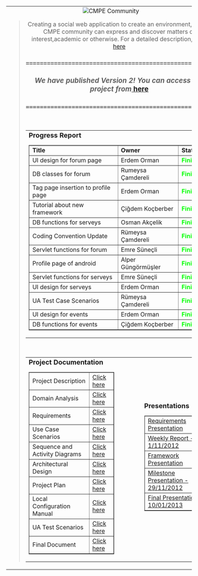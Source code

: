 <table border='0px' valign='top'>
<blockquote><tr>
<blockquote><td width='700px' align='center' valign='top'>
<img src='http://cmpe352spring2012group3.googlecode.com/files/community-health-and-dental.jpg' title='CMPE Community' /></blockquote></blockquote>

<blockquote>Creating a social web application to create an environment, where CMPE community can express and discover matters of interest,academic or otherwise. For a detailed description, click <a href='http://code.google.com/p/cmpe352spring2012group3/wiki/Project_Description'>here</a>
<br />
<h3><code>=====================================================</code></h3>
<h3><i>We have published Version 2! You can access our project from</i><a href='http://titan.cmpe.boun.edu.tr:8082/CmpeCommunityWeb/'> here</a><i></h3>
<h3><code>=====================================================</code></h3></i><br />
<table></blockquote>

<tr><td><font size='4'><b>
Progress Report</b></font><table border='1px'><tr><td width='300'><b>Title</b></td><td width='170'><b>Owner</b></td><td><b>Status</b></td></tr>

<tr><td>UI design for forum page<br>
</td><td>Erdem Orman<br>
</td><td><font color='#00FF00'><b>Finished</b></font>
</td></tr>


<tr><td>DB classes for forum<br>
</td><td>Rumeysa Çamdereli<br>
</td><td><font color='#00FF00'><b>Finished</b></font>
</td></tr>

<tr><td>Tag page insertion to profile page<br>
</td><td>Erdem Orman<br>
</td><td><font color='#00FF00'><b>Finished</b></font>
</td></tr>

<tr><td>Tutorial about new framework<br>
</td><td>Çiğdem Koçberber<br>
</td><td><font color='#00FF00'><b>Finished</b></font>
</td></tr>

<tr><td>DB functions for serveys<br>
</td><td>Osman Akçelik<br>
</td><td><font color='#00FF00'><b>Finished</b></font>
</td></tr>

<tr><td>Coding Convention Update<br>
</td><td>Rümeysa Çamdereli<br>
</td><td><font color='#00FF00'><b>Finished</b></font>
</td></tr>

<tr><td>Servlet functions for forum<br>
</td><td>Emre Süneçli<br>
</td><td><font color='#00FF00'><b>Finished</b></font>
</td></tr>

<tr><td>Profile page of android<br>
</td><td>Alper Güngörmüşler<br>
</td><td><font color='#00FF00'><b>Finished</b></font>
</td></tr>

<tr><td>Servlet functions for serveys<br>
</td><td>Emre Süneçli<br>
</td><td><font color='#00FF00'><b>Finished</b></font>
</td></tr>

<tr><td>UI design for serveys<br>
</td><td>Erdem Orman<br>
</td><td><font color='#00FF00'><b>Finished</b></font>
</td></tr>

<tr><td>UA Test Case Scenarios<br>
</td><td>Rümeysa Çamdereli<br>
</td><td><font color='#00FF00'><b>Finished</b></font>
</td></tr>

<tr><td>UI design for events<br>
</td><td>Erdem Orman<br>
</td><td><font color='#00FF00'><b>Finished</b></font>
</td></tr>

<tr><td>DB functions for events<br>
</td><td>Çiğdem Koçberber<br>
</td><td><font color='#00FF00'><b>Finished</b></font>
</td></tr>

</table></td></tr></table>

<br />
<table><tr><td><font size='4'><b>
Project Documentation</b></font>
<table border='1px'>
<tr><td>Project Description </td><td><a href='http://code.google.com/p/cmpe352spring2012group3/wiki/Project_Description'>Click here</a></td></tr>

<tr><td>Domain Analysis</td><td><a href='http://code.google.com/p/cmpe352spring2012group3/wiki/CmpeCommunityApplicationDomainAnalysis Information on Social Web'>Click here</a></td></tr>
<tr><td>Requirements </td><td><a href='http://code.google.com/p/cmpe352spring2012group3/wiki/Requirements'>Click here</a></td></tr>
<tr><td>Use Case Scenarios </td><td> <a href='http://code.google.com/p/cmpe352spring2012group3/wiki/Use_Case_Scenarios'>Click here</a></td></tr>
<tr><td>Sequence and Activity Diagrams </td><td> <a href='http://code.google.com/p/cmpe352spring2012group3/wiki/SequenceAndActivityDiagrams'>Click here</a></td></tr>
<tr><td>Architectural Design </td><td> <a href='http://code.google.com/p/cmpe352spring2012group3/wiki/System_Architecture'>Click here</a></td></tr>

<tr><td>Project Plan </td><td> <a href='http://cmpe352spring2012group3.googlecode.com/files/Cmpe352%20Group3_v3.pod'>Click here</a></td></tr>

<tr><td>Local Configuration Manual </td><td> <a href='http://cmpe352spring2012group3.googlecode.com/files/User%20Manual_.docx'>Click here</a></td></tr>

<tr><td>UA Test Scenarios </td><td> <a href='http://code.google.com/p/cmpe352spring2012group3/wiki/User_Acceptance_Test_Scenarios'>Click here</a></td></tr>
<tr><td>Final Document </td><td> <a href='http://cmpe352spring2012group3.googlecode.com/files/Bel2.docx'>Click here</a></td></tr>
</table>
</td><td width='50'></td><td>
<font size='4'><b>
Presentations</b></font>
<table border='1px'>
<tr><td><a href='http://cmpe352spring2012group3.googlecode.com/files/Group%203.pptx'>Requirements Presentation</a></td></tr>
<tr><td><a href='http://cmpe352spring2012group3.googlecode.com/files/CMPE451%20Group3.pptx'>Weekly Report - 1/11/2012</a></td></tr>
<tr><td><a href='http://cmpe352spring2012group3.googlecode.com/files/FrameworkPresentation.pptx'>Framework Presentation</a></td></tr>
<tr><td><a href='http://cmpe352spring2012group3.googlecode.com/files/MILESTONE%20PRESENTATION.pptx'>Milestone Presentation - 29/11/2012</a></td></tr>
<tr><td><a href='http://cmpe352spring2012group3.googlecode.com/files/CMPE%20Community.pptx'>Final Presentation - 10/01/2013</a></td></tr>



</table>

</td></tr></table>
<blockquote></td>
<td valign='top'></blockquote>



<blockquote><h2><a href='http://code.google.com/p/cmpe352spring2012group3/wiki/All_Meeting_Notes?ts=1332190567&updated=All_Meeting_Notes'>Group Meeting Notes</a></h2></blockquote>




<blockquote><h3>Who Are We?</h3>
</blockquote><ul><li><a href='http://code.google.com/p/cmpe352spring2012group3/wiki/OSMAN_SAMIL_AKCELIK'>Osman Şamil AKÇELİK</a></li></ul>

<ul><li><a href='http://code.google.com/p/cmpe352spring2012group3/wiki/RUMEYSA_CAMDERELI'>Rümeysa ÇAMDERELİ</a></li></ul>

<ul><li><a href='http://code.google.com/p/cmpe352spring2012group3/wiki/ERDEM_ORMAN'>Erdem ORMAN</a></li></ul>

<ul><li><a href='http://code.google.com/p/cmpe352spring2012group3/wiki/HATICE_CIGDEM_KOCBERER'>Hatice Çiğdem KOÇBERER</a></li></ul>

<ul><li><a href='http://code.google.com/p/cmpe352spring2012group3/wiki/EMRE_SUNECLI'>Emre SÜNEÇLİ</a></li></ul>

<ul><li><a href='http://code.google.com/p/cmpe352spring2012group3/wiki/ALPER_GUNGORMUSLER'>Alper GÜNGÖRMÜŞLER</a></li></ul>

<blockquote></td>
</blockquote><blockquote></tr>
</table>